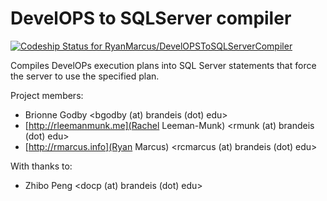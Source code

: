 # DevelOPS to SQLServer compiler

[ ![Codeship Status for RyanMarcus/DevelOPSToSQLServerCompiler](https://codeship.com/projects/e74702d0-4ccd-0132-de06-06f14de298ab/status?branch=master)](https://codeship.com/projects/47240)

Compiles DevelOPs execution plans into SQL Server statements that force the server to use the specified plan.

Project members:

  * Brionne Godby <bgodby (at) brandeis (dot) edu>
  * [http://rleemanmunk.me](Rachel Leeman-Munk) <rmunk (at) brandeis (dot) edu>
  * [http://rmarcus.info](Ryan Marcus) <rcmarcus (at) brandeis (dot) edu>
  
With thanks to:

  * Zhibo Peng <docp (at) brandeis (dot) edu>


